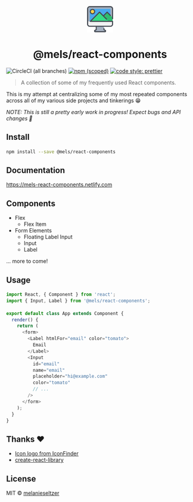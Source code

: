 <div align="center"><a href="https://www.iconfinder.com/icons/3213278/computer_creative_media_photo_icon" target="_blank"><img src="https://github.com/melanieseltzer/react-components/blob/master/public/iconfinder_12-Computer_3213278.png?raw=true" width="70" alt="mels react components" /></a></div>

<h1 align="center">@mels/react-components</h1>

![CircleCI (all branches)](https://img.shields.io/circleci/project/github/melanieseltzer/react-components.svg) [![npm (scoped)](https://img.shields.io/npm/v/@mels/react-components.svg)](https://www.npmjs.com/package/@mels/react-components) [![code style: prettier](https://img.shields.io/badge/code_style-prettier-ff69b4.svg)](https://github.com/prettier/prettier)

> A collection of some of my frequently used React components.

This is my attempt at centralizing some of my most repeated components across all of my various side projects and tinkerings 😁

_NOTE: This is still a pretty early work in progress! Expect bugs and API changes 🐛_

## Install

```bash
npm install --save @mels/react-components
```

## Documentation

https://mels-react-components.netlify.com

## Components

- Flex
  - Flex Item
- Form Elements
  - Floating Label Input
  - Input
  - Label

... more to come!

## Usage

```js
import React, { Component } from 'react';
import { Input, Label } from '@mels/react-components';

export default class App extends Component {
  render() {
    return (
      <form>
        <Label htmlFor="email" color="tomato">
          Email
        </Label>
        <Input
          id="email"
          name="email"
          placeholder="hi@example.com"
          color="tomato"
          // ...
        />
      </form>
    );
  }
}
```

## Thanks ❤️

- [Icon logo from IconFinder](https://www.iconfinder.com/icons/3213278/computer_creative_media_photo_icon)
- [create-react-library](https://github.com/transitive-bullshit/create-react-library/)

## License

MIT © [melanieseltzer](https://github.com/melanieseltzer)
